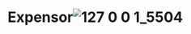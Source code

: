 # Expensor![127 0 0 1_5504](https://user-images.githubusercontent.com/94080967/195986386-b68c6a61-c7e0-4726-a002-24c58587a187.png)
